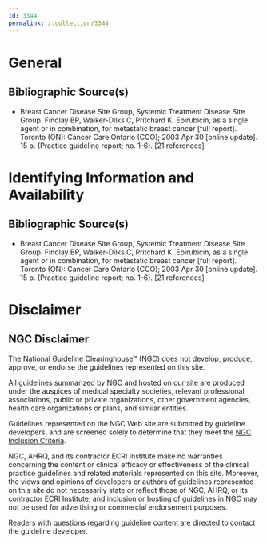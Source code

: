 ```yaml
---
id: 3344
permalink: /:collection/3344
---
```


# General

## Bibliographic Source(s)

- Breast Cancer Disease Site Group, Systemic Treatment Disease Site Group. Findlay BP, Walker-Dilks C, Pritchard K. Epirubicin, as a single agent or in combination, for metastatic breast cancer [full report]. Toronto (ON): Cancer Care Ontario (CCO); 2003 Apr 30 [online update]. 15 p. (Practice guideline report; no. 1-6). [21 references]

# Identifying Information and Availability

## Bibliographic Source(s)

- Breast Cancer Disease Site Group, Systemic Treatment Disease Site Group. Findlay BP, Walker-Dilks C, Pritchard K. Epirubicin, as a single agent or in combination, for metastatic breast cancer [full report]. Toronto (ON): Cancer Care Ontario (CCO); 2003 Apr 30 [online update]. 15 p. (Practice guideline report; no. 1-6). [21 references]

# Disclaimer

## NGC Disclaimer

The National Guideline Clearinghouse™ (NGC) does not develop, produce, approve, or endorse the guidelines represented on this site.

All guidelines summarized by NGC and hosted on our site are produced under the auspices of medical specialty societies, relevant professional associations, public or private organizations, other government agencies, health care organizations or plans, and similar entities.

Guidelines represented on the NGC Web site are submitted by guideline developers, and are screened solely to determine that they meet the [NGC Inclusion Criteria](/help-and-about/summaries/inclusion-criteria).

NGC, AHRQ, and its contractor ECRI Institute make no warranties concerning the content or clinical efficacy or effectiveness of the clinical practice guidelines and related materials represented on this site. Moreover, the views and opinions of developers or authors of guidelines represented on this site do not necessarily state or reflect those of NGC, AHRQ, or its contractor ECRI Institute, and inclusion or hosting of guidelines in NGC may not be used for advertising or commercial endorsement purposes.

Readers with questions regarding guideline content are directed to contact the guideline developer.

